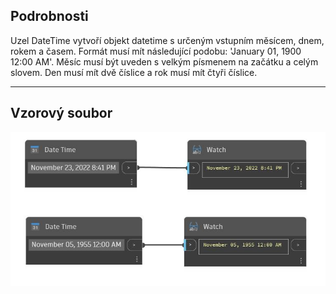## Podrobnosti
Uzel DateTime vytvoří objekt datetime s určeným vstupním měsícem, dnem, rokem a časem. Formát musí mít následující podobu: 'January 01, 1900 12:00 AM'. Měsíc musí být uveden s velkým písmenem na začátku a celým slovem. Den musí mít dvě číslice a rok musí mít čtyři číslice.
___
## Vzorový soubor

![Date Time](./CoreNodeModels.Input.DateTime_img.jpg)

